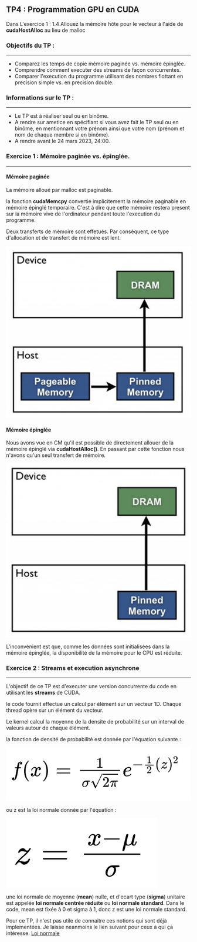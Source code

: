 ## TP4 : Programmation GPU en CUDA

Dans L'exercice 1 : 
1.4 Allouez la mémoire hôte pour le vecteur à l'aide de **cudaHostAlloc** au lieu de malloc

### Objectifs du TP :
---------------------
* Comparez les temps de copie mémoire paginée vs. mémoire épinglée.
* Comprendre comment executer des streams de façon concurrentes.
* Comparer l'execution du programme utilisant des nombres flottant en precision simple vs. en precision double.

### Informations sur le TP :
----------------------------
* Le TP est à réaliser seul ou en binôme.
* A rendre sur ametice en spécifiant si vous avez fait le TP seul ou en binôme, en mentionnant votre prénom ainsi que votre nom (prénom et nom de chaque membre si en binôme).
* A rendre avant le 24 mars 2023, 24:00.


### Exercice 1 : Mémoire paginée vs. épinglée.
----------------------------------------------

#### Mémoire paginée

La mémoire alloué par malloc est paginable.

la fonction **cudaMemcpy** convertie implicitement la mémoire paginable en mémoire épinglé temporaire. C'est à dire que cette mémoire restera present sur la mémoire vive de l'ordinateur pendant toute l'execution du programme. 

Deux transferts de mémoire sont effetués. Par conséquent, ce type d'allocation et de transfert de mémoire est lent.

![pageable memory](pageable.png)

#### Mémoire épinglée

Nous avons vue en CM qu'il est possible de directement allouer de la mémoire épinglé via **cudaHostAlloc()**. En passant par cette fonction nous n'avons qu'un seul transfert de mémoire.

![pinned memory](pinned.png)

L'inconvénient est que, comme les données sont initialisées dans la mémoire épinglée, la disponibilité de la mémoire pour le CPU est réduite.

### Exercice 2 : Streams et execution asynchrone
------------------------------------------------

L'objectif de ce TP est d'executer une version concurrente du code en utilisant les **streams** de CUDA.

le code fournit effectue un calcul par élément sur un vecteur 1D. Chaque thread opère sur un élément du vecteur.

Le kernel calcul la moyenne de la densite de probabilité sur un interval de valeurs autour de chaque élément.

la fonction de densité de probabilité est donnée par l'équation suivante :

![gpdf](gpdf.png)

ou z est la loi normale donnée par l'équation :

![z](z.png)

une loi normale de moyenne (**mean**) nulle, et d'ecart type (**sigma**) unitaire est appelée **loi normale centrée réduite** ou **loi normale standard**. Dans le code, mean est fixée à 0 et sigma à 1, donc z est une loi normale standard.

Pour ce TP, il n'est pas utile de connaitre ces notions qui sont déjà implementées. Je laisse neanmoins le lien suivant pour ceux à qui ça intéresse. [Loi normale](https://fr.wikipedia.org/wiki/Loi_normale)
